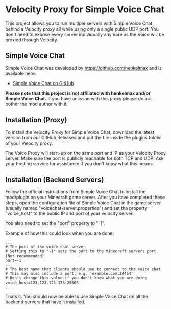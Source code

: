 
# Velocity Proxy for Simple Voice Chat

This project allows you to run multiple servers with Simple Voice Chat behind a Velocity proxy all while using only a single public UDP port! You don't need to expose every server individually anymore as the Voice will be proxied through Velocity.



## Simple Voice Chat

Simple Voice Chat was developed by https://github.com/henkelmax and is available here.

 - [Simple Voice Chat on GitHub](https://github.com/henkelmax/simple-voice-chat)

**Please note that this project is not affiliated with henkelmax and/or Simple Voice Chat.** If you have an issue with this proxy please do not bother the mod author with it.


## Installation (Proxy)

To install the Velocity Proxy for Simple Voice Chat, download the latest version from our GitHub Releases and put the file inside the plugins folder of your Velocity proxy.

The Voice Proxy will start-up on the same port and IP as your Velocity Proxy server. Make sure the port is publicly reachable for both TCP and UDP! Ask your hosting service for assistance if you don't know what this means.


## Installation (Backend Servers)

Follow the official instructions from Simple Voice Chat to install the mod/plugin on your Minecraft game server. After you have completed these steps, open the configuration file of Simple Voice Chat in the game server (usually named "voicechat-server.properties") and set the property "voice_host" to the public IP and port of your velocity server.

You also need to set the "port" property to "-1".

Example of how this could look when you are done:
```properties
...
# The port of the voice chat server
# Setting this to "-1" sets the port to the Minecraft servers port (Not recommended)
port=-1
...
# The host name that clients should use to connect to the voice chat
# This may also include a port, e.g. 'example.com:24454'
# Don't change this value if you don't know what you are doing
voice_host=123.123.123.123:25565
...
```

Thats it. You should now be able to use Simple Voice Chat on all the backend servers that have it installed.

